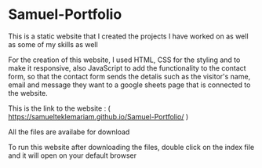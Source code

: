 # Samuel-Portfolio

This is a static website that I created the projects I have worked on as well as some of my skills as well

For the creation of this website, I used HTML, CSS for the styling and to make it responsive, also 
JavaScript to add the functionality to the contact form, so that the contact form sends the detalis such as the visitor's 
name, email and message they want to a google sheets page that is connected to the website. 

This is the link to the website : ( https://samuelteklemariam.github.io/Samuel-Portfolio/ )

All the files are availabe for download

To run this website after downloading the files, double click on the index file and it will open on your default browser
